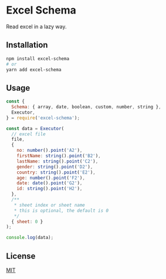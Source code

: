 # Excel Schema

Read excel in a lazy way.

## Installation

```bash
npm install excel-schema
# or
yarn add excel-schema
```

## Usage

```javascript
const {
  Schema: { array, date, boolean, custom, number, string },
  Executor,
} = require('excel-schema');

const data = Executor(
  // excel file
  file,
  {
    no: number().point('A2'),
    firstName: string().point('B2'),
    lastName: string().point('C2'),
    gender: string().point('D2'),
    country: string().point('E2'),
    age: number().point('F2'),
    date: date().point('G2'),
    id: string().point('H2'),
  },
  /**
   * sheet index or sheet name
   * this is optional, the default is 0
   */
  { sheet: 0 }
);

console.log(data);
```

## License

[MIT](./LICENSE)
